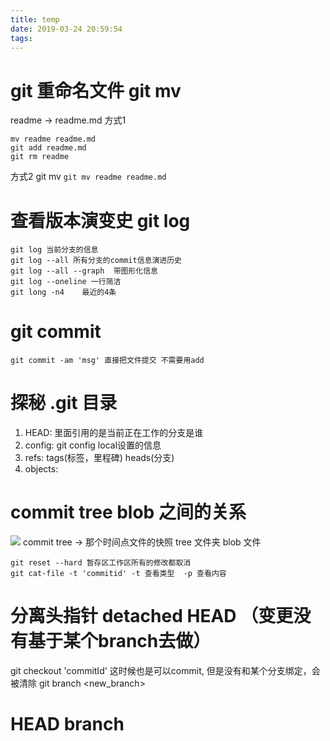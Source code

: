 ```yaml
---
title: temp
date: 2019-03-24 20:59:54
tags:
---
```


# git 重命名文件 git mv
 readme -> readme.md
方式1 

```
mv readme readme.md
git add readme.md
git rm readme
```
 方式2 git mv
 `git mv readme readme.md `
 
# 查看版本演变史 git log

```
git log 当前分支的信息
git log --all 所有分支的commit信息演进历史
git log --all --graph  带图形化信息
git log --oneline 一行简洁
git long -n4    最近的4条
```
# git commit

```
git commit -am 'msg' 直接把文件提交 不需要用add
```
 
 
# 探秘 .git 目录
1. HEAD: 里面引用的是当前正在工作的分支是谁
2. config: git config local设置的信息
3. refs: tags(标签，里程碑) heads(分支)
4. objects: 


# commit tree blob 之间的关系
![](/media/15534346860586.jpg)
commit tree -> 那个时间点文件的快照
tree 文件夹
blob 文件


```
git reset --hard 暂存区工作区所有的修改都取消
git cat-file -t 'commitid' -t 查看类型  -p 查看内容
```


# 分离头指针 detached HEAD （变更没有基于某个branch去做）
  git checkout 'commitId'
这时候也是可以commit, 但是没有和某个分支绑定，会被清除
git branch <new_branch> 

# HEAD branch 